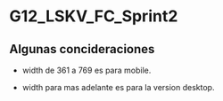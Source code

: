 # G12_LSKV_FC_Sprint2

## Algunas concideraciones 

* width de 361 a 769 es para mobile. 

* width para mas adelante es para la version desktop. 
